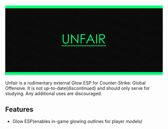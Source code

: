 ![Unfair Logo](unfair-banner.png)

Unfair is a rudimentary external Glow ESP for Counter-Strike: Global Offensive. It is not up-to-date(discontinued) and should only serve for studying. Any additional uses are discouraged.

## Features
* Glow ESP(enables in-game glowing outlines for player models)
